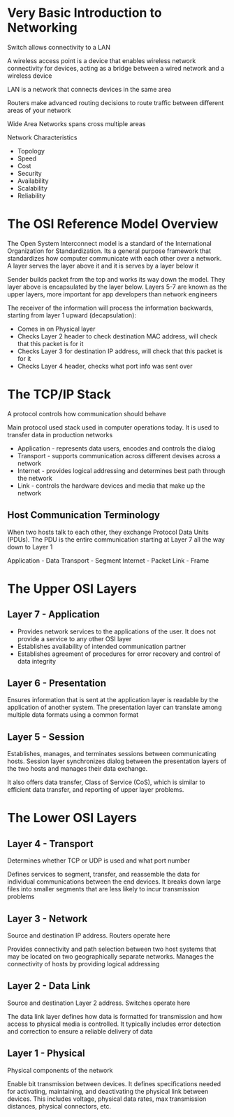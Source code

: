 
# Very Basic Introduction to Networking 

Switch allows connectivity to a LAN

A wireless access point is a device that enables wireless network connectivity for devices, acting as a bridge between a wired network and a wireless device

LAN is a network that connects devices in the same area

Routers make advanced routing decisions to route traffic between different areas of your network

Wide Area Networks spans cross multiple areas

Network Characteristics
- Topology
- Speed
- Cost
- Security
- Availability
- Scalability
- Reliability

# The OSI Reference Model Overview

The Open System Interconnect model is a standard of the International Organization for Standardization. Its a general purpose framework that standardizes how computer communicate with each other over a network. A layer serves the layer above it and it is serves by a layer below it

Sender builds packet from the top and works its way down the model. They layer above is encapsulated by the layer below. Layers 5-7 are known as the upper layers, more important for app developers than network engineers

The receiver of the information will process the information backwards, starting from layer 1 upward (decapsulation):

- Comes in on Physical layer
- Checks Layer 2 header to check destination MAC address, will check that this packet is for it
- Checks Layer 3 for destination IP address, will check that this packet is for it
- Checks Layer 4 header, checks what port info was sent over

# The TCP/IP Stack

A protocol controls how communication should behave

Main protocol used stack used in computer operations today. It is used to transfer data in production networks

- Application - represents data users, encodes and controls the dialog
- Transport - supports communication across different devises across a network
- Internet - provides logical addressing and determines best path through the network
- Link - controls the hardware devices and media that make up the network

## Host Communication Terminology

When two hosts talk to each other, they exchange Protocol Data Units (PDUs). The PDU is the entire communication starting at Layer 7 all the way down to Layer 1

Application - Data
Transport - Segment
Internet - Packet
Link - Frame
# The Upper OSI Layers

## Layer 7 - Application

- Provides network services to the applications of the user. It does not provide a service to any other OSI layer
- Establishes availability of intended communication partner
- Establishes agreement of procedures for error recovery and control of data integrity

## Layer 6 - Presentation

Ensures information that is sent at the application layer is readable by the application of another system. The presentation layer can translate among multiple data formats using a common format

## Layer 5 - Session

Establishes, manages, and terminates sessions between communicating hosts. Session layer synchronizes dialog between the presentation layers of the two hosts and manages their data exchange. 

It also offers data transfer, Class of Service (CoS), which is similar to efficient data transfer, and  reporting of upper layer problems.

# The Lower OSI Layers

## Layer 4 - Transport

Determines whether TCP or UDP is used and what port number

Defines services to segment, transfer, and reassemble the data for individual communications between the end devices. It breaks down large files into smaller segments that are less likely to incur transmission problems
## Layer 3 - Network

Source and destination IP address. Routers operate here

Provides connectivity and path selection between two host systems that may be located on two geographically separate networks. Manages the connectivity of hosts by providing logical addressing
## Layer 2 - Data Link

Source and destination Layer 2 address. Switches operate here

The data link layer defines how data is formatted for transmission and how access to physical media is controlled. It typically includes error detection and correction to ensure a reliable delivery of data
## Layer 1 - Physical

Physical components of the network

Enable bit transmission between devices. It defines specifications needed for activating, maintaining, and deactivating the physical link between devices. This includes voltage, physical data rates, max transmission distances, physical connectors, etc. 